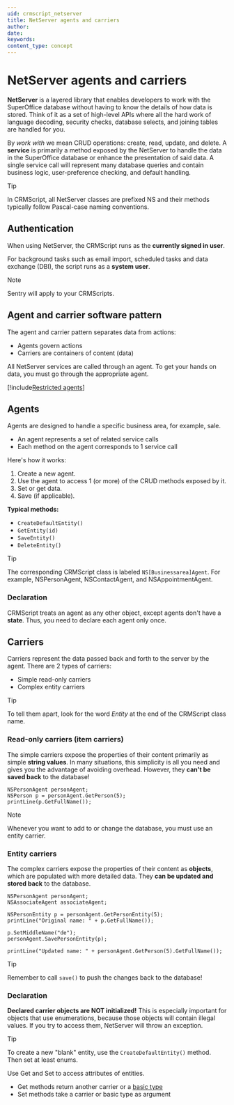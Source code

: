 ```yaml
---
uid: crmscript_netserver
title: NetServer agents and carriers
author:
date:
keywords:
content_type: concept
---
```


# NetServer agents and carriers

**NetServer** is a layered library that enables developers to work with the SuperOffice database without having to know the details of how data is stored. Think of it as a set of high-level APIs where all the hard work of language decoding, security checks, database selects, and joining tables are handled for you.

By *work with* we mean CRUD operations: create, read, update, and delete. A **service** is primarily a method exposed by the NetServer to handle the data in the SuperOffice database or enhance the presentation of said data. A single service call will represent many database queries and contain business logic, user-preference checking, and default handling.

> [!TIP]
> In CRMScript, all NetServer classes are prefixed NS and their methods typically follow Pascal-case naming conventions.

## Authentication

When using NetServer, the CRMScript runs as the **currently signed in user**.

For background tasks such as email import, scheduled tasks and data exchange (DBI), the script runs as a **system user**.

> [!NOTE]
> Sentry will apply to your CRMScripts.

## Agent and carrier software pattern

The agent and carrier pattern separates data from actions:

* Agents govern actions
* Carriers are containers of content (data)

All NetServer services are called through an agent. To get your hands on data, you must go through the appropriate agent.

[!include[Restricted agents](../../includes/restricted-crmscript-agents.md)]

## Agents

Agents are designed to handle a specific business area, for example, sale.

* An agent represents a set of related service calls
* Each method on the agent corresponds to 1 service call

Here's how it works:

1. Create a new agent.
2. Use the agent to access 1 (or more) of the CRUD methods exposed by it.
3. Set or get data.
4. Save (if applicable).

**Typical methods:**

* `CreateDefaultEntity()`
* `GetEntity(id)`
* `SaveEntity()`
* `DeleteEntity()`

> [!TIP]
> The corresponding CRMScript class is labeled `NS[Businessarea]Agent`. For example, NSPersonAgent, NSContactAgent, and NSAppointmentAgent.

### Declaration

CRMScript treats an agent as any other object, except agents don't have a **state**. Thus, you need to declare each agent only once.

## Carriers

Carriers represent the data passed back and forth to the server by the agent. There are 2 types of carriers:

* Simple read-only carriers
* Complex entity carriers

> [!TIP]
> To tell them apart, look for the word *Entity* at the end of the CRMScript class name.

### Read-only carriers (item carriers)

The simple carriers expose the properties of their content primarily as simple **string values**. In many situations, this simplicity is all you need and gives you the advantage of avoiding overhead. However, they **can't be saved back** to the database!

```crmscript!
NSPersonAgent personAgent;
NSPerson p = personAgent.GetPerson(5);
printLine(p.GetFullName());
```

> [!NOTE]
> Whenever you want to add to or change the database, you must use an entity carrier.

### Entity carriers

The complex carriers expose the properties of their content as **objects**, which are populated with more detailed data. They **can be updated and stored back** to the database.

```crmscript!
NSPersonAgent personAgent;
NSAssociateAgent associateAgent;

NSPersonEntity p = personAgent.GetPersonEntity(5);
printLine("Original name: " + p.GetFullName());

p.SetMiddleName("de");
personAgent.SavePersonEntity(p);

printLine("Updated name: " + personAgent.GetPerson(5).GetFullName());
```

> [!TIP]
> Remember to call `save()` to push the changes back to the database!

### Declaration

**Declared carrier objects are NOT initialized!**
This is especially important for objects that use enumerations, because those objects will contain illegal values. If you try to access them, NetServer will throw an exception.

> [!TIP]
> To create a new "blank" entity, use the `CreateDefaultEntity()` method. Then set at least enums.

Use Get and Set to access attributes of entities.

* Get methods return another carrier or a [basic type][1]
* Set methods take a carrier or basic type as argument

<!-- Referenced links -->
[1]: ../fundamentals/index.md
